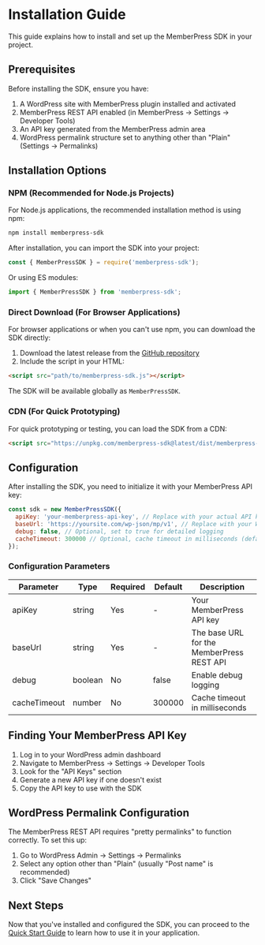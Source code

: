 # Installation Guide

This guide explains how to install and set up the MemberPress SDK in your project.

## Prerequisites

Before installing the SDK, ensure you have:

1. A WordPress site with MemberPress plugin installed and activated
2. MemberPress REST API enabled (in MemberPress → Settings → Developer Tools)
3. An API key generated from the MemberPress admin area
4. WordPress permalink structure set to anything other than "Plain" (Settings → Permalinks)

## Installation Options

### NPM (Recommended for Node.js Projects)

For Node.js applications, the recommended installation method is using npm:

```bash
npm install memberpress-sdk
```

After installation, you can import the SDK into your project:

```javascript
const { MemberPressSDK } = require('memberpress-sdk');
```

Or using ES modules:

```javascript
import { MemberPressSDK } from 'memberpress-sdk';
```

### Direct Download (For Browser Applications)

For browser applications or when you can't use npm, you can download the SDK directly:

1. Download the latest release from the [GitHub repository](https://github.com/sethshoultes/memberpress-sdk/releases)
2. Include the script in your HTML:

```html
<script src="path/to/memberpress-sdk.js"></script>
```

The SDK will be available globally as `MemberPressSDK`.

### CDN (For Quick Prototyping)

For quick prototyping or testing, you can load the SDK from a CDN:

```html
<script src="https://unpkg.com/memberpress-sdk@latest/dist/memberpress-sdk.min.js"></script>
```

## Configuration

After installing the SDK, you need to initialize it with your MemberPress API key:

```javascript
const sdk = new MemberPressSDK({
  apiKey: 'your-memberpress-api-key', // Replace with your actual API key
  baseUrl: 'https://yoursite.com/wp-json/mp/v1', // Replace with your WordPress site URL
  debug: false, // Optional, set to true for detailed logging
  cacheTimeout: 300000 // Optional, cache timeout in milliseconds (default: 5 minutes)
});
```

### Configuration Parameters

| Parameter | Type | Required | Default | Description |
|-----------|------|----------|---------|-------------|
| apiKey | string | Yes | - | Your MemberPress API key |
| baseUrl | string | Yes | - | The base URL for the MemberPress REST API |
| debug | boolean | No | false | Enable debug logging |
| cacheTimeout | number | No | 300000 | Cache timeout in milliseconds |

## Finding Your MemberPress API Key

1. Log in to your WordPress admin dashboard
2. Navigate to MemberPress → Settings → Developer Tools
3. Look for the "API Keys" section
4. Generate a new API key if one doesn't exist
5. Copy the API key to use with the SDK

## WordPress Permalink Configuration

The MemberPress REST API requires "pretty permalinks" to function correctly. To set this up:

1. Go to WordPress Admin → Settings → Permalinks
2. Select any option other than "Plain" (usually "Post name" is recommended)
3. Click "Save Changes"

## Next Steps

Now that you've installed and configured the SDK, you can proceed to the [Quick Start Guide](./quickstart.md) to learn how to use it in your application.